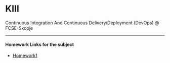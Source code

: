 # KIII
Continuous Integration And Continuous Delivery/Deployment (DevOps) @ FCSE-Skopje
<hr>

<h4>Homework Links for the subject</h4>
<ul>
  <li><a href="https://github.com/stefantagarski/KIII-1">Homework1</a></li>
</ul>

